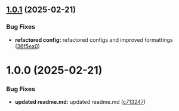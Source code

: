 ## [1.0.1](https://github.com/ElsiKora/Setup-Wizard/compare/v1.0.0...v1.0.1) (2025-02-21)


### Bug Fixes

* **refactored config:** refactored configs and improved formattings ([36f5ea0](https://github.com/ElsiKora/Setup-Wizard/commit/36f5ea0b38d9310dbd2bb1ccd0fb474808f4295e))

# 1.0.0 (2025-02-21)


### Bug Fixes

* **updated readme.md:** updated readme.md ([c713247](https://github.com/ElsiKora/Setup-Wizard/commit/c7132476568d97e10f81b3846b5076d9f4047735))
